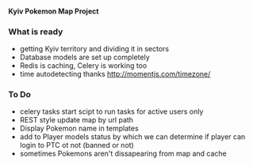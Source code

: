 #### Kyiv Pokemon Map Project

### What is ready
- getting Kyiv territory and dividing it in sectors
- Database models are set up completely
- Redis is caching, Celery is working too
- time autodetecting thanks http://momentjs.com/timezone/

### To Do
- celery tasks start scipt to run tasks for active users only
- REST style update map by url path
- Display Pokemon name in templates
- add to Player models status by which we can determine if player can login to PTC ot not (banned or not)
- sometimes Pokemons aren't dissapearing from map and cache